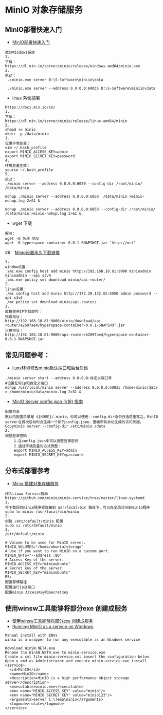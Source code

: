 # MinIO 对象存储服务

## MinIO部署快速入门
- [MinIO部署快速入门](https://docs.min.io/cn/)
```
微软Windows系统
1.
下载：
https://dl.min.io/server/minio/release/windows-amd64/minio.exe
2.
启动：
 .\minio.exe server D:\S-Software\miniio\data

 .\minio.exe server --address 0.0.0.0:60035 D:\S-Software\miniio\data
```
- linux 系统部署
```
https://docs.min.io/cn/
1.
下载：
https://dl.min.io/server/minio/release/linux-amd64/minio
2.
chmod +x minio
mkdir -p /data/minio
3.
设置环境变量：
vim ~/.bash_profile
export MINIO_ACCESS_KEY=admin
export MINIO_SECRET_KEY=password
4.
环境变量生效：
source ~/.bash_profile 
5.
启动：
./minio server --address 0.0.0.0:6050 --config-dir /root/minio/ /data/minio

nohup ./minio server --address 0.0.0.0:6050  /data/minio >minio-nohup.log 2>&1 &

nohup ./minio server --address 0.0.0.0:6050 --config-dir /root/minio/ /data/minio >minio-nohup.log 2>&1 &
```
- wget 下载
```
解决:
wget -O 名称 地址 
wget -O hyperspace-container-0.0.1-SNAPSHOT.jar 'http://url'
```

##　[Minio设置永久下载链接](https://docs.min.io/cn/minio-client-complete-guide.html#policy)
```
1.
window设置：
.\mc.exe config host add minio http://192.168.10.81:9000 minioadmin minioadmin --api s3v4
.\mc.exe policy set download minio/api-router/
2.
linux设置：
./mc config host add minio http://172.20.132.85:6050 admin password --api s3v4
./mc policy set download minio/api-router/
3.
直接使用IP下载即可：
错误地址：
http://192.168.10.81:9000/minio/download/api-router/e2697ae4/hyperspace-container-0.0.1-SNAPSHOT.jar
正确地址：
http://192.168.10.81:9000/api-router/e2697ae4/hyperspace-container-0.0.1-SNAPSHOT.jar

```

## 常见问题参考：
- [liunx环境修改minio默认端口和后台启动](https://www.cnblogs.com/haha66/p/13343426.html)
```
./minio server start --address 0.0.0.0:自定义端口号
#设置任何ip和自定义端口
nohup /usr/local/minio server --address 0.0.0.0:60035 /home/minio/data > /home/minio/data/minio.log 2>&1 &
```
- [MinIO Server config.json (v18) 指南]() 
```
配置目录
默认的配置目录是 ${HOME}/.minio，你可以使用--config-dir命令行选项重写之。MinIO server在首次启动时会生成一个新的config.json，里面带有自动生成的访问凭据。
Copyminio server --config-dir /etc/minio /data
2.
调整登录密码
    1.在config.json中可以调整登录密码
    2.通过环境变量的方式调整：
    export MINIO_ACCESS_KEY=admin
    export MINIO_SECRET_KEY=password
```

## 分布式部署参考
- [Minio 搭建对象存储服务](https://blog.csdn.net/m0_37263637/article/details/107787466)
```
作为Linux Service启动
https://github.com/minio/minio-service/tree/master/linux-systemd
1.
将下载好的minio程序软连接到 usr/local/bin 路径下，可以在全局访问到minio程序
sudo ln minio /usr/local/bin/minio
2.
创建 /etc/default/minio 配置
sudo vi /etc/default/minio
3.
/etc/default/minio

# Volume to be used for MinIO server.
MINIO_VOLUMES="/home/ubuntu/storage"
# Use if you want to run MinIO on a custom port.
MINIO_OPTS="--address :80"
# Access Key of the server.
MINIO_ACCESS_KEY="minioubuntu"
# Secret key of the server.
MINIO_SECRET_KEY="minioubuntu"
PS:
配置存储路径
配置运行ip及端口
配置minio AccessKey和SecretKey
```

## 使用winsw工具能够将部分exe 创建成服务
- [使用winsw工具能够将部分exe 创建成服务](https://www.cnblogs.com/jinanxiaolaohu/p/9695761.html)
- [Running MinIO as a service on Windows](https://github.com/minio/minio-service/tree/master/windows#manual-install-with-envs)
```
Manual install with ENVs
winsw is a wrapper to run any executable as an Windows service

Download WinSW.NET4.exe
Rename the WinSW.NET4.exe to minio-service.exe
Create a xml file minio-service.xml insert the configuration below
Open a cmd as Administrator and execute minio-service.exe install
<service>
  <id>MinIO</id>
  <name>MinIO</name>
  <description>MinIO is a high performance object storage server</description>
  <executable>minio.exe</executable>
  <env name="MINIO_ACCESS_KEY" value="minio"/>
  <env name="MINIO_SECRET_KEY" value="minio123"/>
  <arguments>server C:\Temp\minio</arguments>
  <logmode>rotate</logmode>
</service>
```